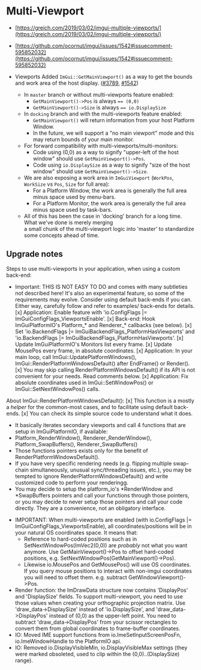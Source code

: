 # Multi-Viewport

* [https://greich.com/2019/03/02/imgui-multiple-viewports/](https://greich.com/2019/03/02/imgui-multiple-viewports/)

* [https://github.com/ocornut/imgui/issues/1542#issuecomment-595852032](https://github.com/ocornut/imgui/issues/1542#issuecomment-595852032)

* Viewports Added `ImGui::GetMainViewport()` as a way to get the bounds and work area of the host display. ([\#3789](https://github.com/ocornut/imgui/pull/3789), [\#1542](https://github.com/ocornut/imgui/issues/1542))
  
  * In `master` branch or without multi-viewports feature enabled:
    * `GetMainViewport()->Pos` is always `== (0,0)`
    * `GetMainViewport()->Size` is always `== io.DisplaySize`
  * In `docking` branch and with the multi-viewports feature enabled:
    * `GetMainViewport()` will return information from your host Platform Window.
    * In the future, we will support a "no main viewport" mode and this may return bounds of your main monitor.
  * For forward compatibility with multi-viewports/multi-monitors:
    * Code using (0,0) as a way to signify "upper-left of the host window" should use `GetMainViewport()->Pos`.
    * Code using `io.DisplaySize` as a way to signify "size of the host window" should use `GetMainViewport()->Size`.
  * We are also exposing a work area in `ImGuiViewport` (`WorkPos`, `WorkSize` vs `Pos`, `Size` for full area):
    * For a Platform Window, the work area is generally the full area minus space used by menu-bars.
    * For a Platform Monitor, the work area is generally the full area minus space used by task-bars.
  * All of this has been the case in 'docking' branch for a long time. What we've done is merely merging  
    a small chunk of the multi-viewport logic into 'master' to standardize some concepts ahead of time.

## Upgrade notes

Steps to use multi-viewports in your application, when using a custom back-end:

* Important:    THIS IS NOT EASY TO DO and comes with many subtleties not described here!
  It's also an experimental feature, so some of the requirements may evolve.
  Consider using default back-ends if you can. Either way, carefully follow and refer to examples/ back-ends for details.
  \[x] Application:  Enable feature with 'io.ConfigFlags |= ImGuiConfigFlags_ViewportsEnable'.
  \[x] Back-end:     Hook ImGuiPlatformIO's Platform\_\* and Renderer\_\* callbacks (see below).
  \[x] Set 'io.BackendFlags |= ImGuiBackendFlags_PlatformHasViewports' and 'io.BackendFlags |= ImGuiBackendFlags_PlatformHasViewports'.
  \[x] Update ImGuiPlatformIO's Monitors list every frame.
  \[x] Update MousePos every frame, in absolute coordinates.
  \[x] Application:  In your main loop, call ImGui::UpdatePlatformWindows(), ImGui::RenderPlatformWindowsDefault() after EndFrame() or Render().
  \[x] You may skip calling RenderPlatformWindowsDefault() if its API is not convenient for your needs. Read comments below.
  \[x] Application:  Fix absolute coordinates used in ImGui::SetWindowPos() or ImGui::SetNextWindowPos() calls.

About ImGui::RenderPlatformWindowsDefault():
\[x] This function is a mostly a *helper* for the common-most cases, and to facilitate using default back-ends.
\[x] You can check its simple source code to understand what it does.
- It basically iterates secondary viewports and call 4 functions that are setup in ImGuiPlatformIO, if available:
- Platform_RenderWindow(), Renderer_RenderWindow(), Platform_SwapBuffers(), Renderer_SwapBuffers()
- Those functions pointers exists only for the benefit of RenderPlatformWindowsDefault().
- If you have very specific rendering needs (e.g. flipping multiple swap-chain simultaneously, unusual sync/threading issues, etc.),
you may be tempted to ignore RenderPlatformWindowsDefault() and write customized code to perform your renderingg.
- You may decide to setup the platform_io's \*RenderWindow and \*SwapBuffers pointers and call your functions through those pointers,
or you may decide to never setup those pointers and call your code directly. They are a convenience, not an obligatory interface.

* IMPORTANT: When multi-viewports are enabled (with io.ConfigFlags |= ImGuiConfigFlags_ViewportsEnable),
  all coordinates/positions will be in your natural OS coordinates space. It means that:
  * Reference to hard-coded positions such as in SetNextWindowPos(ImVec2(0,0)) are *probably* not what you want anymore.
    Use GetMainViewport()->Pos to offset hard-coded positions, e.g. SetNextWindowPos(GetMainViewport()->Pos).
  * Likewise io.MousePos and GetMousePos() will use OS coordinates.
    If you query mouse positions to interact with non-imgui coordinates you will need to offset them.
    e.g. subtract GetWindowViewport()->Pos.
* Render function: the ImDrawData structure now contains 'DisplayPos' and 'DisplaySize' fields.
  To support multi-viewport, you need to use those values when creating your orthographic projection matrix.
  Use 'draw_data->DisplaySize' instead of 'io.DisplaySize', and 'draw_data->DisplayPos' instead of (0,0) as the upper-left point.
  You need to subtract 'draw_data->DisplayPos' from your scissor rectangles to convert them from global coordinates to frame-buffer coordinates.
* IO: Moved IME support functions from io.ImeSetInputScreenPosFn, io.ImeWindowHandle to the PlatformIO api.
* IO: Removed io.DisplayVisibleMin, io.DisplayVisibleMax settings (they were marked obsoleted, used to clip within the (0,0)..(DisplaySize) range).
